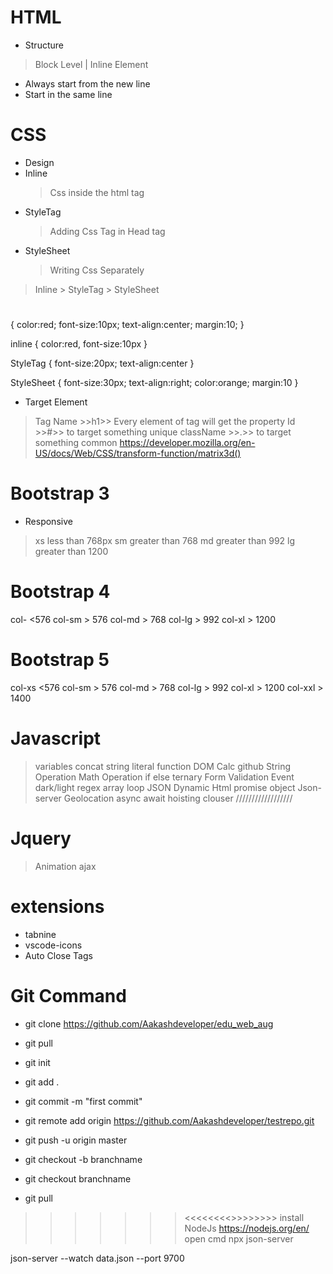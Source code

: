 # HTML
* Structure
> Block Level | Inline Element
* Always start from the new line
* Start in the same line
# CSS
* Design
* Inline
    > Css inside the html tag
* StyleTag
    > Adding Css Tag in Head tag
* StyleSheet
    > Writing Css Separately

> Inline > StyleTag > StyleSheet

<h1></h1>
{
    color:red;
    font-size:10px;
    text-align:center;
    margin:10;
}

inline
{
    color:red,
    font-size:10px
}

StyleTag
{
    font-size:20px;
    text-align:center
}

StyleSheet
{
    font-size:30px;
    text-align:right;
    color:orange;
    margin:10
}

* Target Element
> Tag Name >>h1>> Every element of tag will get the property
> Id >>#>> to target something unique
> className >>.>> to target something common
> https://developer.mozilla.org/en-US/docs/Web/CSS/transform-function/matrix3d()


# Bootstrap 3
* Responsive
> xs  less than 768px
> sm  greater than 768
> md  greater than 992
> lg greater than 1200

# Bootstrap 4
col- <576
col-sm > 576
col-md > 768
col-lg > 992
col-xl > 1200

# Bootstrap 5
col-xs <576
col-sm > 576
col-md > 768
col-lg > 992
col-xl > 1200
col-xxl > 1400



# Javascript
> variables
> concat
> string literal 
function
DOM
Calc 
github 
> String Operation
> Math Operation
> if else
> ternary 
> Form Validation
> Event
> dark/light
> regex 
> array
> loop
> JSON
> Dynamic Html 
> promise
object
> Json-server
Geolocation
async await
hoisting
clouser
//////////////////
# Jquery
> Animation
> ajax


# extensions
* tabnine 
* vscode-icons 
* Auto Close Tags


# Git Command
* git clone https://github.com/Aakashdeveloper/edu_web_aug
* git pull

* git init
* git add .
* git commit -m "first commit"
* git remote add origin https://github.com/Aakashdeveloper/testrepo.git
* git push -u origin master

* git checkout -b branchname
* git checkout branchname
* git pull

>>>>>>><<<<<<<<>>>>>>>>
install NodeJs
> https://nodejs.org/en/
> open cmd
> npx json-server

json-server --watch data.json --port 9700